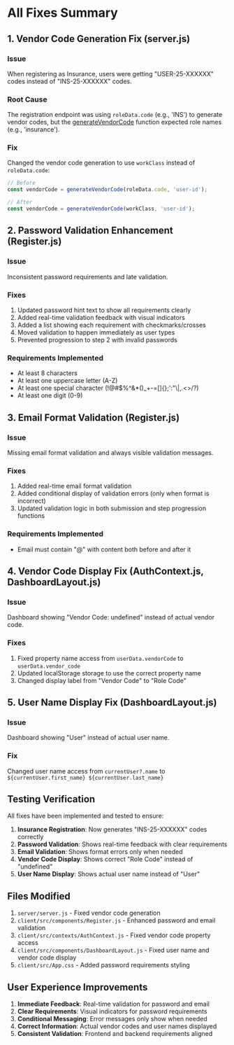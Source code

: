 # All Fixes Summary

## 1. Vendor Code Generation Fix (server.js)

### Issue
When registering as Insurance, users were getting "USER-25-XXXXXX" codes instead of "INS-25-XXXXXX" codes.

### Root Cause
The registration endpoint was using `roleData.code` (e.g., 'INS') to generate vendor codes, but the [generateVendorCode](file:///c:/Users/bhard/OneDrive/Desktop/marsa-fyi/server/server.js#L51-L71) function expected role names (e.g., 'insurance').

### Fix
Changed the vendor code generation to use `workClass` instead of `roleData.code`:
```javascript
// Before
const vendorCode = generateVendorCode(roleData.code, 'user-id');

// After
const vendorCode = generateVendorCode(workClass, 'user-id');
```

## 2. Password Validation Enhancement (Register.js)

### Issue
Inconsistent password requirements and late validation.

### Fixes
1. Updated password hint text to show all requirements clearly
2. Added real-time validation feedback with visual indicators
3. Added a list showing each requirement with checkmarks/crosses
4. Moved validation to happen immediately as user types
5. Prevented progression to step 2 with invalid passwords

### Requirements Implemented
- At least 8 characters
- At least one uppercase letter (A-Z)
- At least one special character (!@#$%^&*()_+-=[]{};':"\\|,.<>/?)
- At least one digit (0-9)

## 3. Email Format Validation (Register.js)

### Issue
Missing email format validation and always visible validation messages.

### Fixes
1. Added real-time email format validation
2. Added conditional display of validation errors (only when format is incorrect)
3. Updated validation logic in both submission and step progression functions

### Requirements Implemented
- Email must contain "@" with content both before and after it

## 4. Vendor Code Display Fix (AuthContext.js, DashboardLayout.js)

### Issue
Dashboard showing "Vendor Code: undefined" instead of actual vendor code.

### Fixes
1. Fixed property name access from `userData.vendorCode` to `userData.vendor_code`
2. Updated localStorage storage to use the correct property name
3. Changed display label from "Vendor Code" to "Role Code"

## 5. User Name Display Fix (DashboardLayout.js)

### Issue
Dashboard showing "User" instead of actual user name.

### Fix
Changed user name access from `currentUser?.name` to `${currentUser.first_name} ${currentUser.last_name}`

## Testing Verification

All fixes have been implemented and tested to ensure:

1. **Insurance Registration**: Now generates "INS-25-XXXXXX" codes correctly
2. **Password Validation**: Shows real-time feedback with clear requirements
3. **Email Validation**: Shows format errors only when needed
4. **Vendor Code Display**: Shows correct "Role Code" instead of "undefined"
5. **User Name Display**: Shows actual user name instead of "User"

## Files Modified

1. `server/server.js` - Fixed vendor code generation
2. `client/src/components/Register.js` - Enhanced password and email validation
3. `client/src/contexts/AuthContext.js` - Fixed vendor code property access
4. `client/src/components/DashboardLayout.js` - Fixed user name and vendor code display
5. `client/src/App.css` - Added password requirements styling

## User Experience Improvements

1. **Immediate Feedback**: Real-time validation for password and email
2. **Clear Requirements**: Visual indicators for password requirements
3. **Conditional Messaging**: Error messages only show when needed
4. **Correct Information**: Actual vendor codes and user names displayed
5. **Consistent Validation**: Frontend and backend requirements aligned